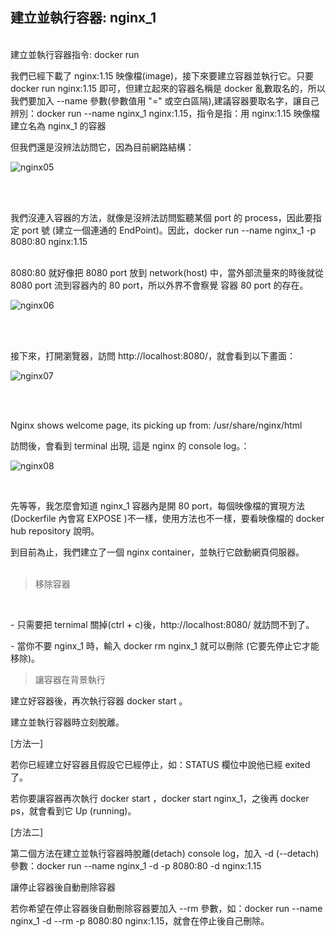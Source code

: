 ## 建立並執行容器: nginx_1
</br>
建立並執行容器指令: docker run
</br>
<p>我們已經下載了 nginx:1.15 映像檔(image)，接下來要建立容器並執行它。只要 docker run nginx:1.15 即可，但建立起來的容器名稱是 docker 亂數取名的，所以我們要加入 --name 參數(參數值用 "=" 或空白區隔),建議容器要取名字，讓自己辨別：docker run --name nginx_1 nginx:1.15，指令是指：用 nginx:1.15 映像檔建立名為 nginx_1 的容器 
</br>
<p>但我們還是沒辨法訪問它，因為目前網路結構：
  
![nginx05](https://github.com/michaelyenoke/docker_notebook_slider_examples/blob/main/06_networking_connect/02_nginx/nginx05.png)

</br>

</br>
<p>我們沒連入容器的方法，就像是沒辨法訪問監聽某個 port 的 process，因此要指定 port 號 (建立一個連通的 EndPoint)。因此，docker run --name nginx_1 -p 8080:80  nginx:1.15
</br>

</br>
<p>8080:80 就好像把 8080 port 放到 network(host) 中，當外部流量來的時後就從 8080 port 流到容器內的 80 port，所以外界不會察覺 容器 80 port 的存在。
</br>

![nginx06](https://github.com/michaelyenoke/docker_notebook_slider_examples/blob/main/06_networking_connect/02_nginx/nginx06.png)

</br>

</br>
<p>接下來，打開瀏覽器，訪問 http://localhost:8080/，就會看到以下畫面：
</br>

![nginx07](https://github.com/michaelyenoke/docker_notebook_slider_examples/blob/main/06_networking_connect/02_nginx/nginx07.png)

</br>
</br>
<p>Nginx shows welcome page, its picking up from: /usr/share/nginx/html
</br>
<p>訪問後，會看到 terminal 出現, 這是 nginx 的 console log。：
</br>

![nginx08](https://github.com/michaelyenoke/docker_notebook_slider_examples/blob/main/06_networking_connect/02_nginx/nginx08.png)

</br>
<p>先等等，我怎麼會知道 nginx_1 容器內是開 80 port，每個映像檔的實現方法 (Dockerfile 內會寫 EXPOSE <port>)不一樣，使用方法也不一樣，要看映像檔的 docker hub repository 說明。

<p>到目前為止，我們建立了一個 nginx container，並執行它啟動網頁伺服器。
</br>
</br>

> 移除容器

</br>

<p> - 只需要把 ternimal 關掉(ctrl + c)後，http://localhost:8080/ 就訪問不到了。
<p> - 當你不要 nginx_1 時，輸入 docker rm nginx_1  就可以刪除 (它要先停止它才能移除)。

> 讓容器在背景執行

<p> 建立好容器後，再次執行容器 docker start <id or container_name>。
<p> 建立並執行容器時立刻脫離。


<p> [方法一]
<p> 若你已經建立好容器且假設它已經停止，如：STATUS 欄位中說他已經 exited 了。
<p> 若你要讓容器再次執行 docker start <id or container_name>，docker start nginx_1，之後再 docker ps，就會看到它 Up (running)。

<p> [方法二]
<p> 第二個方法在建立並執行容器時脫離(detach) console log，加入 -d (--detach) 參數：docker run --name nginx_1 -d -p 8080:80 -d nginx:1.15
<p> 讓停止容器後自動刪除容器
<p> 若你希望在停止容器後自動刪除容器要加入 --rm 參數，如：docker run --name nginx_1 -d --rm -p 8080:80 nginx:1.15，就會在停止後自己刪除。




